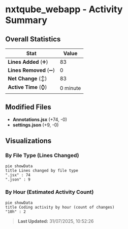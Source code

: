 # nxtqube_webapp - Activity Summary 

## Overall Statistics

| Stat                   | Value                                                             |
| ---------------------- | ----------------------------------------------------------------- |
| **Lines Added** (➕)   | 83                                          |
| **Lines Removed** (➖) | 0                                        |
| **Net Change** (↕)    | 83                |
| **Active Time** (⌚)   | 0 minute |


## Modified Files
- **Annotations.jsx** (+74, -0)
- **settings.json** (+9, -0)

## Visualizations

### By File Type (Lines Changed)

```mermaid
pie showData
title Lines changed by file type
".jsx" : 74
".json" : 9
```

### By Hour (Estimated Activity Count)

```mermaid
pie showData
title Coding activity by hour (count of changes)
"10h" : 2
```


> **Last Updated:** 31/07/2025, 10:52:26